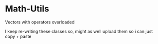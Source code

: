 # Math-Utils

Vectors with operators overloaded

I keep re-writing these classes so, might as well upload them so i can just copy + paste
